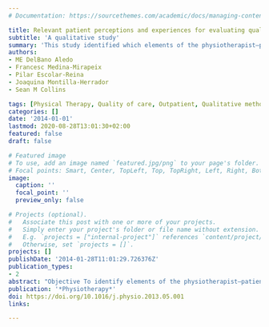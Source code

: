 ```yaml
---
# Documentation: https://sourcethemes.com/academic/docs/managing-content/

title: Relevant patient perceptions and experiences for evaluating quality of interaction with physiotherapists during outpatient rehabilitation
subtitle: 'A qualitative study'
summary: 'This study identified which elements of the physiotherapist–patient interaction are considered by patients when evaluating the quality of care in rehabilitation outpatient settings.'
authors:
- ME DelBano Aledo
- Francesc Medina-Mirapeix
- Pilar Escolar-Reina
- Joaquina Montilla-Herrador
- Sean M Collins

tags: [Physical Therapy, Quality of care, Outpatient, Qualitative methods]
categories: []
date: '2014-01-01'
lastmod: 2020-08-28T13:01:30+02:00
featured: false
draft: false

# Featured image
# To use, add an image named `featured.jpg/png` to your page's folder.
# Focal points: Smart, Center, TopLeft, Top, TopRight, Left, Right, BottomLeft, Bottom, BottomRight.
image:
  caption: ''
  focal_point: ''
  preview_only: false

# Projects (optional).
#   Associate this post with one or more of your projects.
#   Simply enter your project's folder or file name without extension.
#   E.g. `projects = ["internal-project"]` references `content/project/deep-learning/index.md`.
#   Otherwise, set `projects = []`.
projects: []
publishDate: '2014-01-28T11:01:29.726376Z'
publication_types:
- 2
abstract: "Objective To identify elements of the physiotherapist–patient interaction considered by patients when they evaluate the quality of care in outpatient rehabilitation settings. Design A qualitative study with nine focus groups, Two researchers conducted the focus groups, and a topic guide with predetermined questions was used. Each group discussion was audiotaped,, transcribed verbatim and analyzed thematically according to a modified grounded theory approach. Setting Three postacute ambulatory centers in Barcelona, Madrid and Seville (Spain). Participants Fifty-seven adults undergoing outpatient rehabilitation for musculoskeletal conditions/injuries. Results Patients based their evaluations of quality of care on their assessment of physiotherapists’ willingness to provide information and education, technical expertise and interpersonal manners (eg. respect, emotional support and sensitivity changes in the patient's status). Both positive and negative aspects of the physiotherapist–patient interaction emerged under all these themes, except for friendly and respectful communication. Conclusion This study identified which elements of the physiotherapist–patient interaction are considered by patients when evaluating the quality of care in rehabilitation outpatient settings. Further research should work to develop self-report questionnaires about patients’ experiences of the physiotherapist–patient interaction in rehabilitation services to provide empirical and quantitative evidence."
publication: '*Physiotherapy*'
doi: https://doi.org/10.1016/j.physio.2013.05.001
links:

---
```


